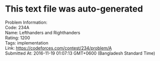 # This text file was auto-generated  
  
Problem Information:  
Code: 234A  
Name: Lefthanders and Righthanders  
Rating: 1200  
Tags: implementation  
Link: https://codeforces.com/contest/234/problem/A  
Submitted At: 2016-11-19 01:07:13 GMT+0600 (Bangladesh Standard Time)  
